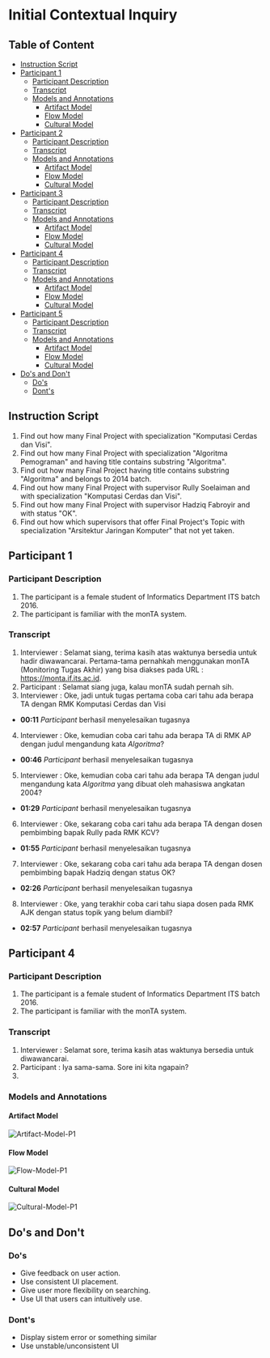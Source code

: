 # Initial Contextual Inquiry

## Table of Content
  - [Instruction Script](#instruction-script)
  - [Participant 1](#participant-1)
    - [Participant Description](#participant-description)
    - [Transcript](#transcript)
    - [Models and Annotations](#models-and-annotations)
      - [Artifact Model](#artifact-model)
      - [Flow Model](#flow-model)
      - [Cultural Model](#cultural-model)
  - [Participant 2](#participant-2)
    - [Participant Description](#participant-description-1)
    - [Transcript](#transcript-1)
    - [Models and Annotations](#models-and-annotations-1)
      - [Artifact Model](#artifact-model-1)
      - [Flow Model](#flow-model-1)
      - [Cultural Model](#cultural-model-1)
  - [Participant 3](#participant-3)
    - [Participant Description](#participant-description-2)
    - [Transcript](#transcript-2)
    - [Models and Annotations](#models-and-annotations-2)
      - [Artifact Model](#artifact-model-2)
      - [Flow Model](#flow-model-2)
      - [Cultural Model](#cultural-model-2)
  - [Participant 4](#participant-4)
    - [Participant Description](#participant-description-3)
    - [Transcript](#transcript-3)
    - [Models and Annotations](#models-and-annotations-3)
      - [Artifact Model](#artifact-model-3)
      - [Flow Model](#flow-model-3)
      - [Cultural Model](#cultural-model-3)
  - [Participant 5](#participant-5)
    - [Participant Description](#participant-description-4)
    - [Transcript](#transcript-4)
    - [Models and Annotations](#models-and-annotations-4)
      - [Artifact Model](#artifact-model-4)
      - [Flow Model](#flow-model-4)
      - [Cultural Model](#cultural-model-4)
  - [Do's and Don't](#dos-and-dont)
    - [Do's](#dos)
    - [Dont's](#donts)

## Instruction Script
1. Find out how many Final Project with specialization "Komputasi Cerdas dan Visi".
2. Find out how many Final Project with specialization "Algoritma Pemograman" and having title contains substring "Algoritma".
3. Find out how many Final Project having title contains substring "Algoritma" and belongs to 2014 batch.
4. Find out how many Final Project with supervisor Rully Soelaiman and with specialization "Komputasi Cerdas dan Visi".
5. Find out how many Final Project with supervisor Hadziq Fabroyir and with status "OK".
6. Find out how which supervisors that offer Final Project's Topic with specialization "Arsitektur Jaringan Komputer" that not yet taken.
   
## Participant 1
### Participant Description
1. The participant is a female student of Informatics Department ITS batch 2016.
2. The participant is familiar with the monTA system.

### Transcript
1. Interviewer : Selamat siang, terima kasih atas waktunya bersedia untuk hadir diwawancarai. Pertama-tama pernahkah menggunakan monTA (Monitoring Tugas Akhir) yang bisa diakses pada URL : https://monta.if.its.ac.id.
2. Participant : Selamat siang juga, kalau monTA sudah pernah sih.
3. Interviewer : Oke, jadi untuk tugas pertama coba cari tahu ada berapa TA dengan RMK Komputasi Cerdas dan Visi
- **00:11** *Participant* berhasil menyelesaikan tugasnya
4. Interviewer : Oke, kemudian coba cari tahu ada berapa TA di RMK AP dengan judul mengandung kata *Algoritma*?
- **00:46** *Participant* berhasil menyelesaikan tugasnya
5. Interviewer : Oke, kemudian coba cari tahu ada berapa TA dengan judul mengandung kata *Algoritma* yang dibuat oleh mahasiswa angkatan 2004?
- **01:29** *Participant* berhasil menyelesaikan tugasnya
6. Interviewer : Oke, sekarang coba cari tahu ada berapa TA dengan dosen pembimbing bapak Rully pada RMK KCV?
- **01:55** *Participant* berhasil menyelesaikan tugasnya
7. Interviewer : Oke, sekarang coba cari tahu ada berapa TA dengan dosen pembimbing bapak Hadziq dengan status OK?
- **02:26** *Participant* berhasil menyelesaikan tugasnya
8. Interviewer : Oke, yang terakhir coba cari tahu siapa dosen pada RMK AJK dengan status topik yang belum diambil?
- **02:57** *Participant* berhasil menyelesaikan tugasnya

## Participant 4
### Participant Description
1. The participant is a female student of Informatics Department ITS batch 2016.
2. The participant is familiar with the monTA system.

### Transcript
1. Interviewer : Selamat sore, terima kasih atas waktunya bersedia untuk diwawancarai.
2. Participant : Iya sama-sama. Sore ini kita ngapain?
3. 


### Models and Annotations
#### Artifact Model
![Artifact-Model-P1]()
#### Flow Model
![Flow-Model-P1]()
#### Cultural Model
![Cultural-Model-P1]()

## Do's and Don't

### Do's
- Give feedback on user action.
- Use consistent UI placement.
- Give user more flexibility on searching.
- Use UI that users can intuitively use.

### Dont's
- Display sistem error or something similar
- Use unstable/unconsistent UI